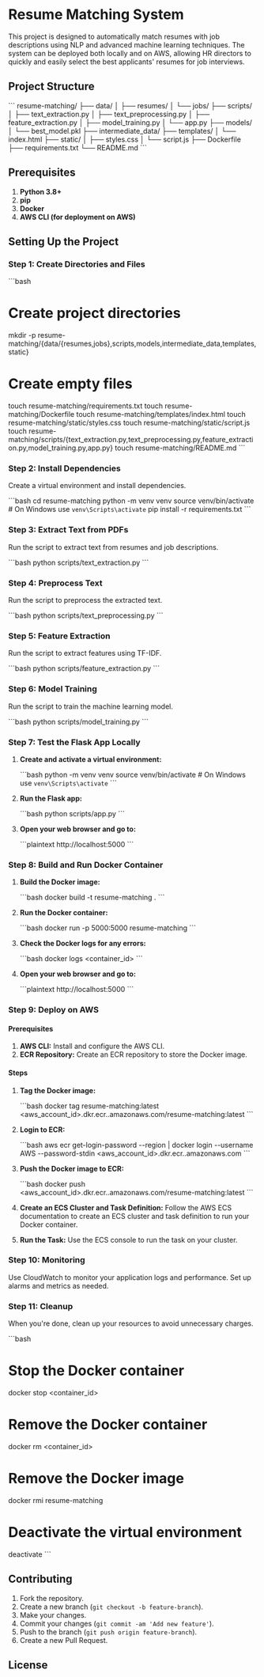 # Resume Matching System

This project is designed to automatically match resumes with job descriptions using NLP and advanced machine learning techniques. The system can be deployed both locally and on AWS, allowing HR directors to quickly and easily select the best applicants' resumes for job interviews.

## Project Structure

\```
resume-matching/
├── data/
│   ├── resumes/
│   └── jobs/
├── scripts/
│   ├── text_extraction.py
│   ├── text_preprocessing.py
│   ├── feature_extraction.py
│   ├── model_training.py
│   └── app.py
├── models/
│   └── best_model.pkl
├── intermediate_data/
├── templates/
│   └── index.html
├── static/
│   ├── styles.css
│   └── script.js
├── Dockerfile
├── requirements.txt
└── README.md
\```

## Prerequisites

1. **Python 3.8+**
2. **pip**
3. **Docker**
4. **AWS CLI (for deployment on AWS)**

## Setting Up the Project

### Step 1: Create Directories and Files

\```bash
# Create project directories
mkdir -p resume-matching/{data/{resumes,jobs},scripts,models,intermediate_data,templates,static}

# Create empty files
touch resume-matching/requirements.txt
touch resume-matching/Dockerfile
touch resume-matching/templates/index.html
touch resume-matching/static/styles.css
touch resume-matching/static/script.js
touch resume-matching/scripts/{text_extraction.py,text_preprocessing.py,feature_extraction.py,model_training.py,app.py}
touch resume-matching/README.md
\```

### Step 2: Install Dependencies

Create a virtual environment and install dependencies.

\```bash
cd resume-matching
python -m venv venv
source venv/bin/activate  # On Windows use `venv\Scripts\activate`
pip install -r requirements.txt
\```

### Step 3: Extract Text from PDFs

Run the script to extract text from resumes and job descriptions.

\```bash
python scripts/text_extraction.py
\```

### Step 4: Preprocess Text

Run the script to preprocess the extracted text.

\```bash
python scripts/text_preprocessing.py
\```

### Step 5: Feature Extraction

Run the script to extract features using TF-IDF.

\```bash
python scripts/feature_extraction.py
\```

### Step 6: Model Training

Run the script to train the machine learning model.

\```bash
python scripts/model_training.py
\```

### Step 7: Test the Flask App Locally

1. **Create and activate a virtual environment:**

    \```bash
    python -m venv venv
    source venv/bin/activate  # On Windows use `venv\Scripts\activate`
    \```

2. **Run the Flask app:**

    \```bash
    python scripts/app.py
    \```

3. **Open your web browser and go to:**

    \```plaintext
    http://localhost:5000
    \```

### Step 8: Build and Run Docker Container

1. **Build the Docker image:**

    \```bash
    docker build -t resume-matching .
    \```

2. **Run the Docker container:**

    \```bash
    docker run -p 5000:5000 resume-matching
    \```

3. **Check the Docker logs for any errors:**

    \```bash
    docker logs <container_id>
    \```

4. **Open your web browser and go to:**

    \```plaintext
    http://localhost:5000
    \```

### Step 9: Deploy on AWS

#### Prerequisites

1. **AWS CLI:** Install and configure the AWS CLI.
2. **ECR Repository:** Create an ECR repository to store the Docker image.

#### Steps

1. **Tag the Docker image:**

    \```bash
    docker tag resume-matching:latest <aws_account_id>.dkr.ecr.<region>.amazonaws.com/resume-matching:latest
    \```

2. **Login to ECR:**

    \```bash
    aws ecr get-login-password --region <region> | docker login --username AWS --password-stdin <aws_account_id>.dkr.ecr.<region>.amazonaws.com
    \```

3. **Push the Docker image to ECR:**

    \```bash
    docker push <aws_account_id>.dkr.ecr.<region>.amazonaws.com/resume-matching:latest
    \```

4. **Create an ECS Cluster and Task Definition:**
   Follow the AWS ECS documentation to create an ECS cluster and task definition to run your Docker container.

5. **Run the Task:**
   Use the ECS console to run the task on your cluster.

### Step 10: Monitoring

Use CloudWatch to monitor your application logs and performance. Set up alarms and metrics as needed.

### Step 11: Cleanup

When you're done, clean up your resources to avoid unnecessary charges.

\```bash
# Stop the Docker container
docker stop <container_id>

# Remove the Docker container
docker rm <container_id>

# Remove the Docker image
docker rmi resume-matching

# Deactivate the virtual environment
deactivate
\```

## Contributing

1. Fork the repository.
2. Create a new branch (`git checkout -b feature-branch`).
3. Make your changes.
4. Commit your changes (`git commit -am 'Add new feature'`).
5. Push to the branch (`git push origin feature-branch`).
6. Create a new Pull Request.

## License

    
